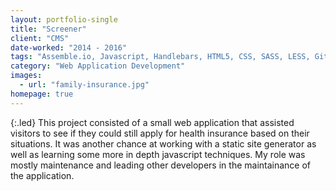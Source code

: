 ```yaml
---
layout: portfolio-single
title: "Screener"
client: "CMS"
date-worked: "2014 - 2016"
tags: "Assemble.io, Javascript, Handlebars, HTML5, CSS, SASS, LESS, Git, GitHub Enterprise, Bamboo, JIRA, Confluence, Linux, AWS, Shell Scripting, Akamai, Agile"
category: "Web Application Development"
images:
  - url: "family-insurance.jpg"
homepage: true
---
```

{:.led}
This project consisted of a small web application that assisted visitors to see if they could still apply for health insurance based on their situations.  It was another chance at working with a static site generator as well as learning some more in depth javascript techniques.  My role was mostly maintenance and leading other developers in the maintainance of the application.